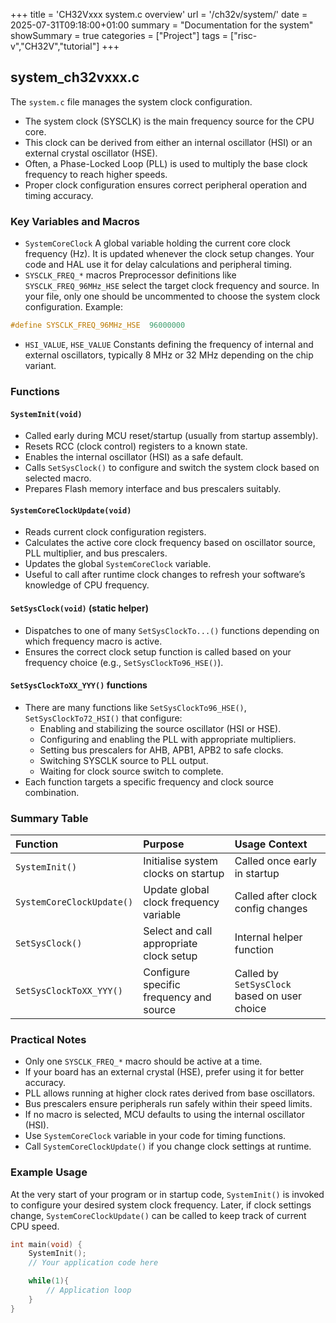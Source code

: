 +++
title = 'CH32Vxxx system.c overview'
url = '/ch32v/system/'
date = 2025-07-31T09:18:00+01:00
summary = "Documentation for the system"
showSummary = true
categories = ["Project"]
tags = ["risc-v","CH32V","tutorial"]
+++

## system_ch32vxxx.c
The `system.c` file manages the system clock configuration.

- The system clock (SYSCLK) is the main frequency source for the CPU core.
- This clock can be derived from either an internal oscillator (HSI) or an external crystal oscillator (HSE).
- Often, a Phase-Locked Loop (PLL) is used to multiply the base clock frequency to reach higher speeds.
- Proper clock configuration ensures correct peripheral operation and timing accuracy.

### Key Variables and Macros

- `SystemCoreClock`
A global variable holding the current core clock frequency (Hz). It is updated whenever the clock setup changes. Your code and HAL use it for delay calculations and peripheral timing.
- `SYSCLK_FREQ_*` macros
Preprocessor definitions like `SYSCLK_FREQ_96MHz_HSE` select the target clock frequency and source. In your file, only one should be uncommented to choose the system clock configuration.
Example:

```c
#define SYSCLK_FREQ_96MHz_HSE  96000000
```

- `HSI_VALUE`, `HSE_VALUE`
Constants defining the frequency of internal and external oscillators, typically 8 MHz or 32 MHz depending on the chip variant.

### Functions

#### `SystemInit(void)`

- Called early during MCU reset/startup (usually from startup assembly).
- Resets RCC (clock control) registers to a known state.
- Enables the internal oscillator (HSI) as a safe default.
- Calls `SetSysClock()` to configure and switch the system clock based on selected macro.
- Prepares Flash memory interface and bus prescalers suitably.

#### `SystemCoreClockUpdate(void)`

- Reads current clock configuration registers.
- Calculates the active core clock frequency based on oscillator source, PLL multiplier, and bus prescalers.
- Updates the global `SystemCoreClock` variable.
- Useful to call after runtime clock changes to refresh your software’s knowledge of CPU frequency.

#### `SetSysClock(void)` (static helper)

- Dispatches to one of many `SetSysClockTo...()` functions depending on which frequency macro is active.
- Ensures the correct clock setup function is called based on your frequency choice (e.g., `SetSysClockTo96_HSE()`).

#### `SetSysClockToXX_YYY()` functions

- There are many functions like `SetSysClockTo96_HSE()`, `SetSysClockTo72_HSI()` that configure:
    - Enabling and stabilizing the source oscillator (HSI or HSE).
    - Configuring and enabling the PLL with appropriate multipliers.
    - Setting bus prescalers for AHB, APB1, APB2 to safe clocks.
    - Switching SYSCLK source to PLL output.
    - Waiting for clock source switch to complete.
- Each function targets a specific frequency and clock source combination.

### Summary Table

| Function | Purpose | Usage Context |
| :-- | :-- | :-- |
| `SystemInit()` | Initialise system clocks on startup | Called once early in startup |
| `SystemCoreClockUpdate()` | Update global clock frequency variable | Called after clock config changes |
| `SetSysClock()` | Select and call appropriate clock setup | Internal helper function |
| `SetSysClockToXX_YYY()` | Configure specific frequency and source | Called by `SetSysClock` based on user choice |

### Practical Notes

- Only one `SYSCLK_FREQ_*` macro should be active at a time.
- If your board has an external crystal (HSE), prefer using it for better accuracy.
- PLL allows running at higher clock rates derived from base oscillators.
- Bus prescalers ensure peripherals run safely within their speed limits.
- If no macro is selected, MCU defaults to using the internal oscillator (HSI).
- Use `SystemCoreClock` variable in your code for timing functions.
- Call `SystemCoreClockUpdate()` if you change clock settings at runtime.

### Example Usage

At the very start of your program or in startup code, `SystemInit()` is invoked to configure your desired system clock frequency. Later, if clock settings change, `SystemCoreClockUpdate()` can be called to keep track of current CPU speed.

```c
int main(void) {
    SystemInit();
    // Your application code here

    while(1){
        // Application loop
    }
}
```